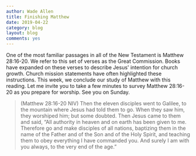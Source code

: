 ```yaml
---
author: Wade Allen
title: Finishing Matthew
date: 2019-04-22
category: blog
layout: blog
comments: yes
---
```


One of the most familiar passages in all of the New Testament is Matthew 28:16-20. We refer to this set of verses as the Great Commission. Books have expanded on these verses to describe Jesus' intention for church growth. Church mission statements have often highlighted these instructions. This week, we conclude our study of Matthew with this reading. Let me invite you to take a few minutes to survey Matthew 28:16-20 as you prepare for worship. See you on Sunday.

>(Matthew 28:16-20 NIV) Then the eleven disciples went to Galilee, to the mountain where Jesus had told them to go. When they saw him, they worshiped him; but some doubted. Then Jesus came to them and said, “All authority in heaven and on earth has been given to me. Therefore go and make disciples of all nations, baptizing them in the name of the Father and of the Son and of the Holy Spirit, and teaching them to obey everything I have commanded you. And surely I am with you always, to the very end of the age.”

